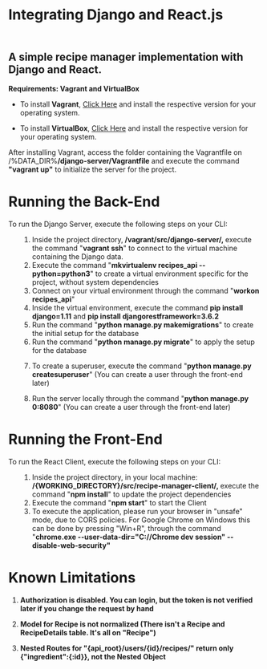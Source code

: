 <h1>Integrating Django and React.js</h1>
<h2><br />A simple recipe manager implementation with Django and React.</h2>
<p><strong>Requirements: Vagrant and VirtualBox</strong></p>
<ul>
<li>To install <strong>Vagrant</strong>,&nbsp;<a href="https://www.vagrantup.com/downloads.html">Click Here</a> and install the respective version for your operating system.</li>
</ul>
<ul>
<li>To install <strong>VirtualBox</strong>,&nbsp;<a href="https://www.virtualbox.org/wiki/Downloads">Click Here</a> and install the respective version for your operating system.</li>
</ul>
<p>After installing Vagrant, access the folder containing the Vagrantfile on /%DATA_DIR%<strong>/django-server/Vagrantfile</strong> and execute the command <strong>"vagrant up"</strong> to initialize the server for the project.</p>
<h1>Running the Back-End</h1>
<p>To run the Django Server, execute the following steps on your CLI:</p>
<ol>
<ol>
<li>Inside the project directory,<strong> /vagrant/src/django-server/,&nbsp;</strong>execute the command "<strong>vagrant ssh</strong>" to connect to the virtual machine containing the Django data.</li>
<li>Execute the command "<strong>mkvirtualenv recipes_api --python=python3</strong>" to create a virtual environment specific for the project, without system dependencies</li>
<li>Connect on your virtual environment through the command "<strong>workon recipes_api</strong>"</li>
<li>Inside the virtual environment, execute the command <strong>pip install django=1.11</strong> and&nbsp;<strong>pip install djangorestframework=3.6.2</strong></li>
<li>Run the command "<strong>python manage.py makemigrations</strong>" to create the initial setup for the database</li>
<li>Run the command "<strong>python manage.py migrate</strong>" to apply the setup for the database</li>
<li>
<p>To create a superuser, execute the command "<strong>python manage.py createsuperuser</strong>" (You can create a user through the front-end later)&nbsp;</p>
</li>
<li>
<p>Run the server locally through the command "<strong>python manage.py 0:8080</strong>" (You can create a user through the front-end later)&nbsp;</p>
</li>
</ol>
</ol>
<h1>Running the Front-End</h1>
<p>To run the React Client, execute the following steps on your CLI:</p>
<ol>
<ol>
<li>Inside the project directory, in your local machine: <strong> /{WORKING_DIRECTORY}/src/recipe-manager-client/,&nbsp;</strong>execute the command "<strong>npm install</strong>" to update the project dependencies</li>
<li>Execute the command "<strong>npm start</strong>" to start the Client</li>
<li>To execute the application, please run your browser in "unsafe" mode, due to CORS policies. For Google Chrome on Windows this can be done by pressing "Win+R", through the command "<strong>chrome.exe --user-data-dir="C://Chrome dev session" --disable-web-security"</strong></li>
</ol>
</ol>
<h1>Known Limitations</h1>
<ol>
<li>
<p><strong>Authorization is disabled. You can login, but the token is not verified later if you change the request by hand</strong>&nbsp;</p>
</li>
<li>
<p><strong>Model for Recipe is not normalized (There isn't a Recipe and RecipeDetails table. It's all on "Recipe")</strong>&nbsp;</p>
</li>
<li>
<p><strong>Nested Routes for "{api_root}/users/{id}/recipes/" return only {"ingredient":{:id}}, not the Nested Object</strong>&nbsp;</p>
</li>
</ol>
